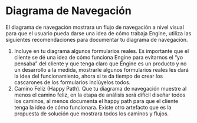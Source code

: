 # Diagrama de Navegación

El diagrama de navegación mostrara un flujo de navegación a nivel visual para que el usuario pueda darse una idea de cómo trabaja Engine, utiliza las siguientes recomendaciones para documentar tu diagrama de navegación.

1. Incluye en tu diagrama algunos formularios reales. Es importante que el cliente se dé una idea de cómo funciona Engine para evitarnos el “yo pensaba” del cliente y que tenga claro que Engine es un producto y no un desarrollo a la medida, mostrarle algunos formularios reales les dará la idea del funcionamiento, ahora si te da tiempo de crear los cascarones de los formularios inclúyelos todos.
2. Camino Feliz (Happy Path). Que tu diagrama de navegación muestre al menos el camino feliz, en la etapa de análisis será difícil diseñar todos los caminos, al menos documenta el happy path para que el cliente tenga la idea de cómo funcionara. Existe otro artefacto que es la propuesta de solución que mostrara todos los caminos y flujos.

